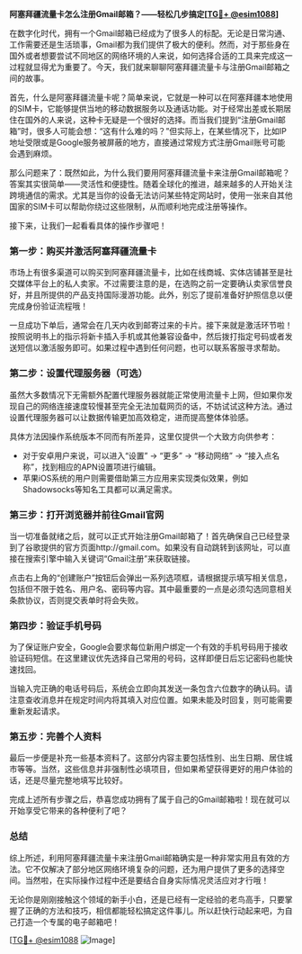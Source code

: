 **阿塞拜疆流量卡怎么注册Gmail邮箱？——轻松几步搞定[[TG💪+ @esim1088](https://t.me/s/esim1088)]**

在数字化时代，拥有一个Gmail邮箱已经成为了很多人的标配。无论是日常沟通、工作需要还是生活琐事，Gmail都为我们提供了极大的便利。然而，对于那些身在国外或者想要尝试不同地区的网络环境的人来说，如何选择合适的工具来完成这一过程就显得尤为重要了。今天，我们就来聊聊阿塞拜疆流量卡与注册Gmail邮箱之间的故事。

首先，什么是阿塞拜疆流量卡呢？简单来说，它就是一种可以在阿塞拜疆本地使用的SIM卡，它能够提供当地的移动数据服务以及通话功能。对于经常出差或长期居住在国外的人来说，这种卡无疑是一个很好的选择。而当我们提到“注册Gmail邮箱”时，很多人可能会想：“这有什么难的吗？”但实际上，在某些情况下，比如IP地址受限或是Google服务被屏蔽的地方，直接通过常规方式注册Gmail账号可能会遇到麻烦。

那么问题来了：既然如此，为什么我们要用阿塞拜疆流量卡来注册Gmail邮箱呢？答案其实很简单——灵活性和便捷性。随着全球化的推进，越来越多的人开始关注跨境通信的需求。尤其是当你的设备无法访问某些特定网站时，使用一张来自其他国家的SIM卡可以帮助你绕过这些限制，从而顺利地完成注册等操作。

接下来，让我们一起看看具体的操作步骤吧！

### 第一步：购买并激活阿塞拜疆流量卡

市场上有很多渠道可以购买到阿塞拜疆流量卡，比如在线商城、实体店铺甚至是社交媒体平台上的私人卖家。不过需要注意的是，在选购之前一定要确认卖家信誉良好，并且所提供的产品支持国际漫游功能。此外，别忘了提前准备好护照信息以便完成身份验证流程哦！

一旦成功下单后，通常会在几天内收到邮寄过来的卡片。接下来就是激活环节啦！按照说明书上的指示将新卡插入手机或其他兼容设备中，然后拨打指定号码或者发送短信以激活服务即可。如果过程中遇到任何问题，也可以联系客服寻求帮助。

### 第二步：设置代理服务器（可选）

虽然大多数情况下无需额外配置代理服务器就能正常使用流量卡上网，但如果你发现自己的网络连接速度较慢甚至完全无法加载网页的话，不妨试试这种方法。通过设置代理服务器可以让数据传输更加高效稳定，进而提高整体体验感。

具体方法因操作系统版本不同而有所差异，这里仅提供一个大致方向供参考：
- 对于安卓用户来说，可以进入“设置” -> “更多” -> “移动网络” -> “接入点名称”，找到相应的APN设置项进行编辑。
- 苹果iOS系统的用户则需要借助第三方应用来实现类似效果，例如Shadowsocks等知名工具都可以满足需求。

### 第三步：打开浏览器并前往Gmail官网

当一切准备就绪之后，就可以正式开始注册Gmail邮箱了！首先确保自己已经登录到了谷歌提供的官方页面http://gmail.com。如果没有自动跳转到该网址，可以直接在搜索引擎中输入关键词“Gmail注册”来获取链接。

点击右上角的“创建账户”按钮后会弹出一系列选项框，请根据提示填写相关信息，包括但不限于姓名、用户名、密码等内容。其中最重要的一点是必须勾选同意相关条款协议，否则提交表单时将会失败。

### 第四步：验证手机号码

为了保证账户安全，Google会要求每位新用户绑定一个有效的手机号码用于接收验证码短信。在这里建议优先选择自己常用的号码，这样即便日后忘记密码也能快速找回。

当输入完正确的电话号码后，系统会立即向其发送一条包含六位数字的确认码。请注意查收消息并在规定时间内将其填入对应位置。如果未能及时回复，则可能需要重新发起请求。

### 第五步：完善个人资料

最后一步便是补充一些基本资料了。这部分内容主要包括性别、出生日期、居住城市等等。当然，这些信息并非强制性必填项目，但如果希望获得更好的用户体验的话，还是尽量完整地填写比较好。

完成上述所有步骤之后，恭喜您成功拥有了属于自己的Gmail邮箱啦！现在就可以开始享受它带来的各种便利了吧？

### 总结

综上所述，利用阿塞拜疆流量卡来注册Gmail邮箱确实是一种非常实用且有效的方法。它不仅解决了部分地区网络环境复杂的问题，还为用户提供了更多的选择空间。当然啦，在实际操作过程中还是要结合自身实际情况灵活应对才行哦！

无论你是刚刚接触这个领域的新手小白，还是已经有一定经验的老鸟高手，只要掌握了正确的方法和技巧，相信都能轻松搞定这件事儿。所以赶快行动起来吧，为自己打造一个专属的电子邮箱吧！

[[TG💪+ @esim1088](https://t.me/s/esim1088) ![Image](https://i.postimg.cc/4NQfJmqS/Snipaste-2025-05-13-00-14-12.png)]